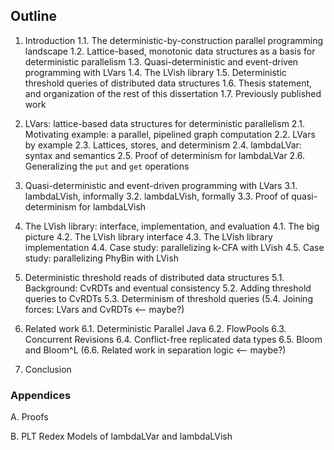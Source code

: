 ## Outline

1. Introduction
  1.1. The deterministic-by-construction parallel programming landscape
  1.2. Lattice-based, monotonic data structures as a basis for deterministic parallelism
  1.3. Quasi-deterministic and event-driven programming with LVars
  1.4. The LVish library
  1.5. Deterministic threshold queries of distributed data structures
  1.6. Thesis statement, and organization of the rest of this dissertation
  1.7. Previously published work

2. LVars: lattice-based data structures for deterministic parallelism
  2.1. Motivating example: a parallel, pipelined graph computation
  2.2. LVars by example
  2.3. Lattices, stores, and determinism
  2.4. lambdaLVar: syntax and semantics
  2.5. Proof of determinism for lambdaLVar
  2.6. Generalizing the `put` and `get` operations

3. Quasi-deterministic and event-driven programming with LVars
  3.1. lambdaLVish, informally
  3.2. lambdaLVish, formally
  3.3. Proof of quasi-determinism for lambdaLVish

4. The LVish library: interface, implementation, and evaluation
  4.1. The big picture
  4.2. The LVish library interface
  4.3. The LVish library implementation
  4.4. Case study: parallelizing k-CFA with LVish
  4.5. Case study: parallelizing PhyBin with LVish

5. Deterministic threshold reads of distributed data structures
  5.1. Background: CvRDTs and eventual consistency
  5.2. Adding threshold queries to CvRDTs
  5.3. Determinism of threshold queries
  (5.4. Joining forces: LVars and CvRDTs <-- maybe?)

6. Related work
  6.1. Deterministic Parallel Java
  6.2. FlowPools
  6.3. Concurrent Revisions
  6.4. Conflict-free replicated data types
  6.5. Bloom and Bloom^L
  (6.6. Related work in separation logic <-- maybe?)

7. Conclusion

### Appendices

A. Proofs

B. PLT Redex Models of lambdaLVar and lambdaLVish
